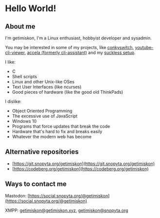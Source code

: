 # Hello World!

## About me
I'm getimiskon, I'm a Linux enthusiast, hobbyist developer and sysadmin.

You may be interested in some of my projects, like [conkyswitch](https://github.com/getimiskon/conkyswitch), [youtube-cli-viewer](https://github.com/getimiskon/youtube-cli-viewer), [accela (formerly cli-assistant)](https://github.com/getimiskon/accela) and my [suckless setup](https://github.com/getimiskon/suckless-setup).

I like:
* C
* Shell scripts
* Linux and other Unix-like OSes
* Text User Interfaces (like ncurses)
* Good pieces of hardware (like the good old ThinkPads)

I dislike:
* Object Oriented Programming
* The excessive use of JavaScript
* Windows 10
* Programs that force updates that break the code
* Hardware that's hard to fix and breaks easily
* Whatever the modern web has become

## Alternative repositories
* [https://git.snopyta.org/getimiskon](https://git.snopyta.org/getimiskon)
* [https://codeberg.org/getimiskon](https://codeberg.org/getimiskon)

## Ways to contact me
Mastodon: [https://social.snopyta.org/@getimiskon](https://social.snopyta.org/@getimiskon)

XMPP: getimiskon@getimiskon.xyz, getimiskon@snopyta.org
